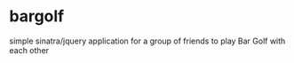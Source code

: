 bargolf
=======

simple sinatra/jquery application for a group of friends to play Bar Golf with each other
